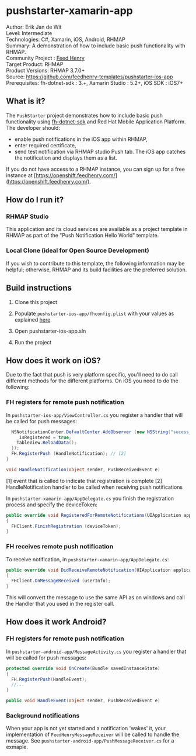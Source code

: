 # pushstarter-xamarin-app

Author: Erik Jan de Wit   
Level: Intermediate  
Technologies: C#, Xamarin, iOS, Android, RHMAP  
Summary: A demonstration of how to include basic push functionality with RHMAP.  
Community Project : [Feed Henry](http://feedhenry.org)  
Target Product: RHMAP  
Product Versions: RHMAP 3.7.0+   
Source: https://github.com/feedhenry-templates/pushstarter-ios-app  
Prerequisites: fh-dotnet-sdk : 3.+, Xamarin Studio : 5.2+, iOS SDK : iOS7+

## What is it?

The ```PushStarter``` project demonstrates how to include basic push functionality using [fh-dotnet-sdk](https://github.com/feedhenry/fh-dotnet-sdk) and Red Hat Mobile Application Platform. The developer should:
- enable push notifications in the iOS app within RHMAP, 
- enter required certificate,
- send test notification via RHMAP studio Push tab.
The iOS app catches the notification and displays them as a list.

If you do not have access to a RHMAP instance, you can sign up for a free instance at [https://openshift.feedhenry.com/](https://openshift.feedhenry.com/).

## How do I run it?  

### RHMAP Studio

This application and its cloud services are available as a project template in RHMAP as part of the "Push Notification Hello World" template.

### Local Clone (ideal for Open Source Development)

If you wish to contribute to this template, the following information may be helpful; otherwise, RHMAP and its build facilities are the preferred solution.

## Build instructions

1. Clone this project

2. Populate ```pushstarter-ios-app/fhconfig.plist``` with your values as explained [here](http://docs.feedhenry.com/v3/dev_tools/sdks/ios.html#ios-configure).

3. Open pushstarter-ios-app.sln

4. Run the project
 
## How does it work on iOS?

Due to the fact that push is very platform specific, you'll need to do call different methods for the different platforms. 
On iOS you need to do the following:

### FH registers for remote push notification

In ```pushstarter-ios-app/ViewController.cs``` you register a handler that will be called for push messages:

```csharp
  NSNotificationCenter.DefaultCenter.AddObserver (new NSString("sucess_registered"), (NSNotification obj) => { // [1]
    _isRegistered = true;
    TableView.ReloadData();
  });
  FH.RegisterPush (HandleNotification); // [2]
}

void HandleNotification(object sender, PushReceivedEvent e)
```
[1] event that is called to indicate that registration is complete
[2] HandleNotification handler to be called when receiving push notifications

In ```pushstarter-xamarin-app/AppDelegate.cs``` you finish the registration process and specify the deviceToken:

```csharp
public override void RegisteredForRemoteNotifications(UIApplication application, NSData deviceToken)
{
  FHClient.FinishRegistration (deviceToken);
}
```

### FH receives remote push notification

To receive notification, in ```pushstarter-xamarin-app/AppDelegate.cs```:

```csharp
public override void DidReceiveRemoteNotification(UIApplication application, NSDictionary userInfo, Action<UIBackgroundFetchResult> completionHandler)
{
  FHClient.OnMessageReceived (userInfo);
}
```
This will convert the message to use the same API as on windows and call the Handler that you used in the register call.

## How does it work Android?

### FH registers for remote push notification

In ```pushstarter-android-app/MessageActivity.cs``` you register a handler that will be called for push messages:

```csharp
protected override void OnCreate(Bundle savedInstanceState)
{
  FH.RegisterPush(HandleEvent);
  //...
}

public void HandleEvent(object sender, PushReceivedEvent e)
```
### Background notifications

When your app is not yet started and a notification 'wakes' it, your implementation of `FeedHenryMessageReceiver` will be called to handle the message. See `pushstarter-android-app/PushMessageReceiver.cs` for a exmaple.
